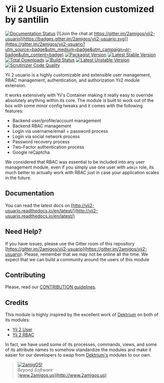 Yii 2 Usuario Extension customized by santilin
=======================

[![Documentation Status](https://readthedocs.org/projects/yii2-usuario/badge/?version=latest)](http://yii2-usuario.readthedocs.io/en/latest/?badge=latest)
[![Join the chat at https://gitter.im/2amigos/yii2-usuario](https://badges.gitter.im/2amigos/yii2-usuario.svg)](https://gitter.im/2amigos/yii2-usuario?utm_source=badge&utm_medium=badge&utm_campaign=pr-badge&utm_content=badge)
[![Packagist Version](https://img.shields.io/packagist/v/2amigos/yii2-usuario.svg?style=flat-square)](https://packagist.org/packages/2amigos/yii2-usuario)
[![Latest Stable Version](https://poser.pugx.org/2amigos/yii2-usuario/version)](https://packagist.org/packages/2amigos/yii2-usuario)
[![Total Downloads](https://poser.pugx.org/2amigos/yii2-usuario/downloads)](https://packagist.org/packages/2amigos/yii2-usuario)
[![Build Status](https://travis-ci.org/2amigos/yii2-usuario.svg?branch=master)](https://travis-ci.org/2amigos/yii2-usuario)
[![Latest Unstable Version](https://poser.pugx.org/2amigos/yii2-usuario/v/unstable)](//packagist.org/packages/2amigos/yii2-usuario)  
[![Scrutinizer Code Quality](https://scrutinizer-ci.com/g/2amigos/yii2-usuario/badges/quality-score.png?b=master)](https://scrutinizer-ci.com/g/2amigos/yii2-usuario/?branch=master)

Yii 2 usuario is a highly customizable and extensible user management, RBAC management, authentication, 
and authorization Yii2 module extension. 

It works extensively with Yii's Container making it really easy to override absolutely anything within its core. The 
module is built to work out of the box with some minor config tweaks and it comes with the following features: 
 
- Backend user/profile/account management
- Backend RBAC management 
- Login via username/email + password process
- Login via social network process
- Password recovery process
- Two-Factor authentication process 
- Google reCaptcha

We considered that RBAC was essential to be included into any user management module, even if you simply use one user 
with `admin` role, its much better to actually work with RBAC just in case your application scales in the future.

## Documentation 

You can read the latest docs on [http://yii2-usuario.readthedocs.io/en/latest/](http://yii2-usuario.readthedocs.io/en/latest/)


## Need Help? 

If you have issues, please use the Gitter room of this repository [https://gitter.im/2amigos/yii2-usuario](https://gitter.im/2amigos/yii2-usuario). 
Please, remember that we may not be online all the time. We expect that we can build a community around the users of 
 this module 

## Contributing 

Please, read our [CONTRIBUTION guidelines](CONTRIBUTING.md). 
 
## Credits

This module is highly inspired by the excellent work of [Dektrium](https://dektrium.com/) on both of its modules: 

- [Yii 2 User](https://github.com/dektrium/yii2-user)
- [Yii 2 RBAC](https://github.com/dektrium/yii2-rbac)

In fact, we have used some of its processes, commands, views, and some of its attribute names to somehow standardize the 
modules and make it easier for our developers to swap from [Dektrium's](https://dektrium.com) modules to our own.

> [![2amigOS!](https://s.gravatar.com/avatar/55363394d72945ff7ed312556ec041e0?s=80)](http://www.2amigos.us)  
> <i>Beyond Software</i>  
> [www.2amigos.us](http://www.2amigos.us)

